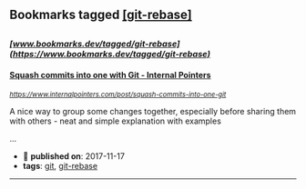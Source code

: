 ## Bookmarks tagged [[git-rebase]](https://www.bookmarks.dev/search?q=[git-rebase])

_<sup><sup>[www.bookmarks.dev/tagged/git-rebase](https://www.bookmarks.dev/tagged/git-rebase)</sup></sup>_
---
#### [Squash commits into one with Git - Internal Pointers](https://www.internalpointers.com/post/squash-commits-into-one-git)
_<sup>https://www.internalpointers.com/post/squash-commits-into-one-git</sup>_

A nice way to group some changes together, especially before sharing them with others - neat and simple explanation with examples

...
* :calendar: **published on**: 2017-11-17
* **tags**: [git](../tagged/git.md), [git-rebase](../tagged/git-rebase.md)
---
